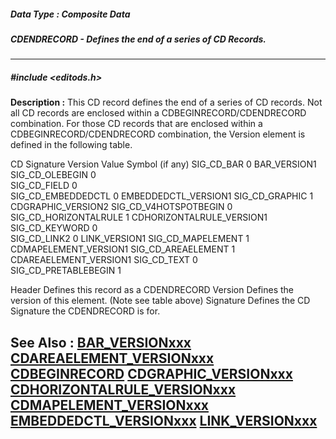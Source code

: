 ##### Data Type : Composite Data
##### CDENDRECORD - Defines the end of a series of CD Records.
---
##### #include <editods.h>
**Description :**
This CD record defines the end of a series of CD records.  Not all CD records 
are enclosed within a CDBEGINRECORD/CDENDRECORD combination.  For those CD 
records that are enclosed within a CDBEGINRECORD/CDENDRECORD combination, the 
Version element is defined in the following table.

CD Signature	Version Value	Symbol (if any)
SIG_CD_BAR	0	BAR_VERSION1
SIG_CD_OLEBEGIN	0	
SIG_CD_FIELD	0	
SIG_CD_EMBEDDEDCTL	0	EMBEDDEDCTL_VERSION1
SIG_CD_GRAPHIC	1	CDGRAPHIC_VERSION2
SIG_CD_V4HOTSPOTBEGIN	0	
SIG_CD_HORIZONTALRULE	1	CDHORIZONTALRULE_VERSION1
SIG_CD_KEYWORD	0	
SIG_CD_LINK2	0	LINK_VERSION1
SIG_CD_MAPELEMENT	1	CDMAPELEMENT_VERSION1
SIG_CD_AREAELEMENT	1	CDAREAELEMENT_VERSION1
SIG_CD_TEXT	0	
SIG_CD_PRETABLEBEGIN	1	

Header Defines this record as a CDENDRECORD
Version Defines the version of this element.  (Note see table above)
Signature Defines the CD Signature the CDENDRECORD is for.


**See Also :**
[BAR_VERSIONxxx](D:/md_files/BAR_VERSIONxxx.md)
[CDAREAELEMENT_VERSIONxxx](D:/md_files/CDAREAELEMENT_VERSIONxxx.md)
[CDBEGINRECORD](D:/md_files/CDBEGINRECORD.md)
[CDGRAPHIC_VERSIONxxx](D:/md_files/CDGRAPHIC_VERSIONxxx.md)
[CDHORIZONTALRULE_VERSIONxxx](D:/md_files/CDHORIZONTALRULE_VERSIONxxx.md)
[CDMAPELEMENT_VERSIONxxx](D:/md_files/CDMAPELEMENT_VERSIONxxx.md)
[EMBEDDEDCTL_VERSIONxxx](D:/md_files/EMBEDDEDCTL_VERSIONxxx.md)
[LINK_VERSIONxxx](D:/md_files/LINK_VERSIONxxx.md)
---
